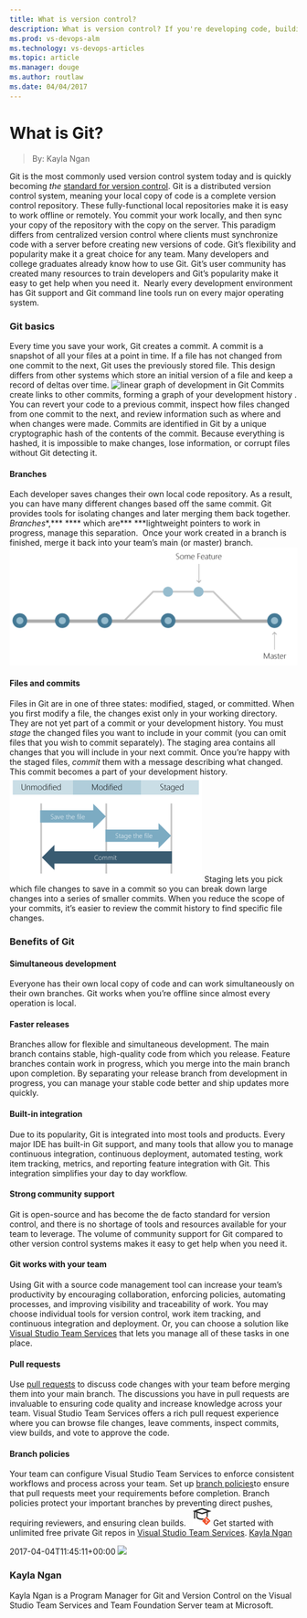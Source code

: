 ```yaml
---
title: What is version control?
description: What is version control? If you're developing code, building websites, or writing documentation, using version control is essential to protect your work.
ms.prod: vs-devops-alm
ms.technology: vs-devops-articles
ms.topic: article
ms.manager: douge
ms.author: routlaw
ms.date: 04/04/2017
---
```


# What is Git?
> By: Kayla Ngan

Git is the most commonly used version control system today and is
quickly becoming *the* [standard for version
control](http://stackoverflow.com/research/developer-survey-2015#tech-sourcecontrol).
Git is a distributed version control system, meaning your local copy of
code is a complete version control repository. These fully-functional
local repositories make it is easy to work offline or remotely. You
commit your work locally, and then sync your copy of the repository with
the copy on the server. This paradigm differs from centralized version
control where clients must synchronize code with a server before
creating new versions of code.
Git’s flexibility and popularity make it a great choice for any team.
Many developers and college graduates already know how to use Git. Git’s
user community has created many resources to train developers and Git’s
popularity make it easy to get help when you need it.  Nearly every
development environment has Git support and Git command line tools run
on every major operating system.
### Git basics
Every time you save your work, Git creates a commit. A commit is a
snapshot of all your files at a point in time. If a file has not changed
from one commit to the next, Git uses the previously stored file. This
design differs from other systems which store an initial version of a
file and keep a record of deltas over time.
![linear graph of development in
Git](_img/linear_straight_line.png)
Commits create links to other commits, forming a graph of
your development history . You can revert your code to a previous
commit, inspect how files changed from one commit to the next, and
review information such as where and when changes were made. Commits are
identified in Git by a unique cryptographic hash of the contents of the
commit. Because everything is hashed, it is impossible to make changes,
lose information, or corrupt files without Git detecting it.
#### Branches
Each developer saves changes their own local code repository. As a
result, you can have many different changes based off the same commit.
Git provides tools for isolating changes and later merging them back
together. *Branches**,*** **** which are*** ***lightweight pointers to
work in progress, manage this separation.  Once your work created in a
branch is finished, merge it back into your team’s main (or master)
branch.
![branching\_line](_img/branching_line.png)
#### Files and commits
Files in Git are in one of three states: modified, staged, or committed.
When you first modify a file, the changes exist only in your working
directory. They are not yet part of a commit or your development
history. You must *stage* the changed files you want to include in your
commit (you can omit files that you wish to commit separately). The
staging area contains all changes that you will include in your next
commit. Once you’re happy with the staged files, *commit* them with a
message describing what changed. This commit becomes a part of your
development
history.
![file\_status\_lifecycle-2](_img/file_status_lifecycle.2.png)
Staging lets you pick which file changes to save in a commit so you can
break down large changes into a series of smaller commits. When you
reduce the scope of your commits, it’s easier to review the commit
history to find specific file changes.
### Benefits of Git
#### Simultaneous development
Everyone has their own local copy of code and can work simultaneously on
their own branches. Git works when you’re offline since almost every
operation is local.
#### Faster releases
Branches allow for flexible and simultaneous development. The main
branch contains stable, high-quality code from which you release.
Feature branches contain work in progress, which you merge into the main
branch upon completion. By separating your release branch from
development in progress, you can manage your stable code better and ship
updates more quickly.
#### Built-in integration
Due to its popularity, Git is integrated into most tools and products.
Every major IDE has built-in Git support, and many tools that allow you
to manage continuous integration, continuous deployment, automated
testing, work item tracking, metrics, and reporting feature integration
with Git. This integration simplifies your day to day workflow.
#### Strong community support
Git is open-source and has become the de facto standard for version
control, and there is no shortage of tools and resources available for
your team to leverage. The volume of community support for Git compared
to other version control systems makes it easy to get help when you need
it.
#### Git works with your team
Using Git with a source code management tool can increase your team’s
productivity by encouraging collaboration, enforcing policies,
automating processes, and improving visibility and traceability of work.
You may choose individual tools for version control, work item tracking,
and continuous integration and deployment. Or, you can choose a solution
like [Visual Studio Team
Services](https://www.visualstudio.com/team-services/) that lets you
manage all of these tasks in one place.
#### Pull requests
Use [pull
requests](git-pull-requests.md) to
discuss code changes with your team before merging them into your main
branch. The discussions you have in pull requests are invaluable to
ensuring code quality and increase knowledge across your team. Visual
Studio Team Services offers a rich pull request experience where you can
browse file changes, leave comments, inspect commits, view builds, and
vote to approve the code.
#### Branch policies
Your team can configure Visual Studio Team Services to enforce
consistent workflows and process across your team. Set up [branch
policies](https://www.visualstudio.com/docs/git/branch-policies)to
ensure that pull requests meet your requirements before completion.
Branch policies protect your important branches by preventing direct
pushes, requiring reviewers, and ensuring clean
builds.
 
![](_img/LearnGIT_32x.png) Get
started with unlimited free private Git repos in [Visual Studio Team
Services](https://www.visualstudio.com/team-services/git/).
  [Kayla
Ngan](https://www.visualstudio.com/author/kangan/ "Posts by Kayla Ngan")
  
2017-04-04T11:45:11+00:00
![](https://secure.gravatar.com/avatar/471fe7e6413444feb32e49bca2d17136?s=130&d=mm&r=g)
### Kayla Ngan
Kayla Ngan is a Program Manager for Git and Version Control on the
Visual Studio Team Services and Team Foundation Server team at
Microsoft.